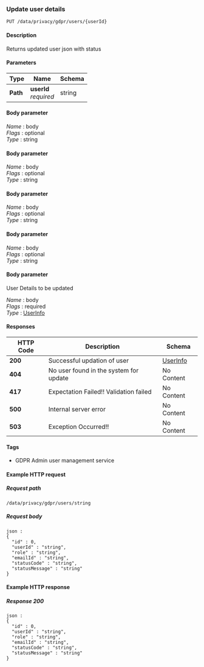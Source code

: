 
<a name="updateuser"></a>
### Update user details
```
PUT /data/privacy/gdpr/users/{userId}
```


#### Description
Returns updated user json with status


#### Parameters

|Type|Name|Schema|
|---|---|---|
|**Path**|**userId**  <br>*required*|string|


#### Body parameter
*Name* : body  
*Flags* : optional  
*Type* : string


#### Body parameter
*Name* : body  
*Flags* : optional  
*Type* : string


#### Body parameter
*Name* : body  
*Flags* : optional  
*Type* : string


#### Body parameter
*Name* : body  
*Flags* : optional  
*Type* : string


#### Body parameter
User Details to be updated

*Name* : body  
*Flags* : required  
*Type* : [UserInfo](../definitions/UserInfo.md#userinfo)


#### Responses

|HTTP Code|Description|Schema|
|---|---|---|
|**200**|Successful updation of user|[UserInfo](../definitions/UserInfo.md#userinfo)|
|**404**|No user found in the system for update|No Content|
|**417**|Expectation Failed!! Validation failed|No Content|
|**500**|Internal server error|No Content|
|**503**|Exception Occurred!!|No Content|


#### Tags

* GDPR Admin user management service


#### Example HTTP request

##### Request path
```
/data/privacy/gdpr/users/string
```


##### Request body
```
json :
{
  "id" : 0,
  "userId" : "string",
  "role" : "string",
  "emailId" : "string",
  "statusCode" : "string",
  "statusMessage" : "string"
}
```


#### Example HTTP response

##### Response 200
```
json :
{
  "id" : 0,
  "userId" : "string",
  "role" : "string",
  "emailId" : "string",
  "statusCode" : "string",
  "statusMessage" : "string"
}
```



